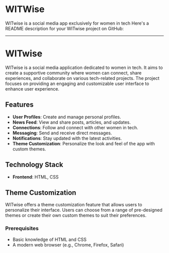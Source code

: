 # WITWise
WITwise is a social media app exclusively for women in tech 
Here's a README description for your WITwise project on GitHub:

---

# WITwise

WITwise is a social media application dedicated to women in tech. It aims to create a supportive community where women can connect, share experiences, and collaborate on various tech-related projects. The project focuses on providing an engaging and customizable user interface to enhance user experience.

## Features

- **User Profiles**: Create and manage personal profiles.
- **News Feed**: View and share posts, articles, and updates.
- **Connections**: Follow and connect with other women in tech.
- **Messaging**: Send and receive direct messages.
- **Notifications**: Stay updated with the latest activities.
- **Theme Customization**: Personalize the look and feel of the app with custom themes.

## Technology Stack

- **Frontend**: HTML, CSS


## Theme Customization

WITwise offers a theme customization feature that allows users to personalize their interface. Users can choose from a range of pre-designed themes or create their own custom themes to suit their preferences.

### Prerequisites

- Basic knowledge of HTML and CSS
- A modern web browser (e.g., Chrome, Firefox, Safari)
